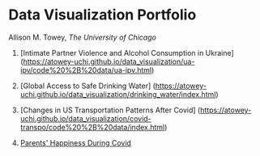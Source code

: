 # Data Visualization Portfolio

Allison M. Towey, *The University of Chicago*

1. [Intimate Partner Violence and Alcohol Consumption in Ukraine] (https://atowey-uchi.github.io/data_visualization/ua-ipv/code%20%2B%20data/ua-ipv.html)

2. [Global Access to Safe Drinking Water] (https://atowey-uchi.github.io/data_visualization/drinking_water/index.html)

3.  [Changes in US Transportation Patterns After Covid] (https://atowey-uchi.github.io/data_visualization/covid-transpo/code%20%2B%20data/index.html)

4. [Parents' Happiness During Covid](https://atowey-uchi.github.io/data_visualization/parent_happiness/README.md)

